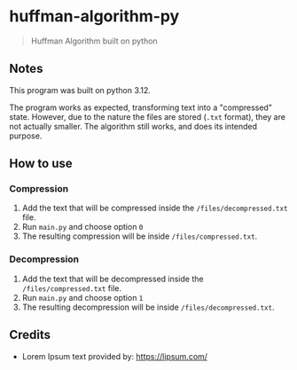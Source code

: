 # huffman-algorithm-py
> Huffman Algorithm built on python

## Notes

This program was built on python 3.12.

The program works as expected, transforming text into a "compressed" state. However, due to the nature the files are stored (`.txt` format), they are not actually smaller. The algorithm still works, and does its intended purpose.

## How to use

### Compression

1. Add the text that will be compressed inside the `/files/decompressed.txt` file.
2. Run `main.py` and choose option `0`
3. The resulting compression will be inside `/files/compressed.txt`.

### Decompression

1. Add the text that will be decompressed inside the `/files/compressed.txt` file.
2. Run `main.py` and choose option `1`
3. The resulting decompression will be inside `/files/decompressed.txt`.

## Credits

- Lorem Ipsum text provided by: https://lipsum.com/
